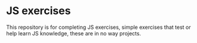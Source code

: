 # JS exercises

This repository is for completing JS exercises, simple exercises that test or help learn JS knowledge, these are in no way projects.